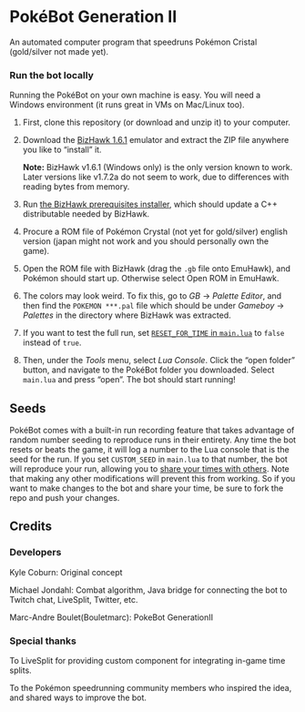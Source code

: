 # PokéBot Generation II

An automated computer program that speedruns Pokémon Cristal (gold/silver not made yet).

### Run the bot locally

Running the PokéBot on your own machine is easy. You will need a Windows environment (it runs great in VMs on Mac/Linux too).

1. First, clone this repository (or download and unzip it) to your computer.

2. Download the [BizHawk 1.6.1](http://sourceforge.net/projects/bizhawk/files/BizHawk/BizHawk-1.6.1.zip/download) emulator and extract the ZIP file anywhere you like to “install” it.

    **Note:** BizHawk v1.6.1 (Windows only) is the only version known to work. Later versions like v1.7.2a do not seem to work, due to differences with reading bytes from memory.

3. Run [the BizHawk prerequisites installer](http://sourceforge.net/projects/bizhawk/files/Prerequisites/bizhawk_prereqs_v1.1.zip/download), which should update a C++ distributable needed by BizHawk.

4. Procure a ROM file of Pokémon Crystal (not yet for gold/silver) english version (japan might not work and you should personally own the game).

5. Open the ROM file with BizHawk (drag the `.gb` file onto EmuHawk), and Pokémon should start up. Otherwise select Open ROM in EmuHawk.

6. The colors may look weird. To fix this, go to _GB_ → _Palette Editor_, and then find the `POKEMON ***.pal` file which should be under _Gameboy_ → _Palettes_ in the directory where BizHawk was extracted.

7. If you want to test the full run, set [`RESET_FOR_TIME` in `main.lua`](https://github.com/kylecoburn/PokeBot/blob/0fd1258ca17f7d74edbac72fa0afc2b5c6d58bb3/main.lua#L3) to `false` instead of `true`.

8. Then, under the _Tools_ menu, select _Lua Console_. Click the “open folder” button, and navigate to the PokéBot folder you downloaded. Select `main.lua` and press “open”. The bot should start running!

## Seeds

PokéBot comes with a built-in run recording feature that takes advantage of random number seeding to reproduce runs in their entirety. Any time the bot resets or beats the game, it will log a number to the Lua console that is the seed for the run. If you set `CUSTOM_SEED` in `main.lua` to that number, the bot will reproduce your run, allowing you to [share your times with others](Seeds.md). Note that making any other modifications will prevent this from working. So if you want to make changes to the bot and share your time, be sure to fork the repo and push your changes.

## Credits

### Developers

Kyle Coburn: Original concept

Michael Jondahl: Combat algorithm, Java bridge for connecting the bot to Twitch chat, LiveSplit, Twitter, etc.

Marc-Andre Boulet(Bouletmarc): PokeBot GenerationII

### Special thanks

To LiveSplit for providing custom component for integrating in-game time splits.

To the Pokémon speedrunning community members who inspired the idea, and shared ways to improve the bot.
